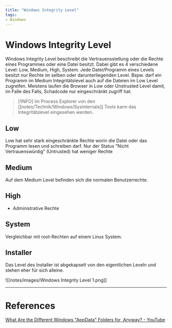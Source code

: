 ```yaml
---
title: "Windows Integrity Level"
tags:
- Windows
---
```


# Windows Integrity Level

Windows Integrity Level beschreibt die Vertrauensstellung oder die Rechte eines Programmes oder eine Datei besitzt.
Dabei gibt es 4 verschiedene Level: Low, Medium, High, System.
Jede Datei/Programm eines Levels besitzt nur Rechte im selben oder darunterliegenden Level. Bspw. darf ein Programm im Medium Integritätslevel auch auf die Dateien im Low Level zugreifen. 
Meistens laufen die Browser in Low oder Unstrusted Level damit, im Falle des Falls, Schadcode nur eingeschränkt zugriff hat.

>[!INFO]
>Im Process Explorer von den [[notes/Technik/Windows/Sysinternals]] Tools kann das Integritätslevel eingesehen werden.

## Low
Low hat sehr stark eingeschränkte Rechte worin die Datei oder das Programm lesen und schreiben darf.
Nur der Status "Nicht Vertrauenswürdig" (Untrusted) hat weniger Rechte

## Medium
Auf dem Medium Level befinden sich die normalen Benutzerrechte.

## High
- Administrative Rechte

## System
Vergleichbar mit root-Rechten auf einem Linux System. 

## Installer
Das Level des Installer ist abgekapselt von den eigentlichen Leveln und stehen eher für sich alleine.

![[notes/images/Windows Integrity Level 1.png]]

---
# References
[What Are the Different Windows "AppData" Folders for, Anyway? - YouTube](https://www.youtube.com/watch?v=3XjSTG-oIMw)